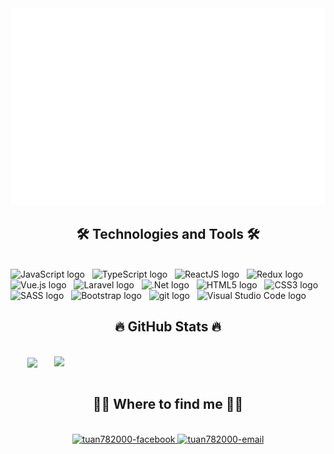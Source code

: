 <!-- tuan782000 -->
<a href="#" target="_blank">
  <img src="svg/tuan782000.svg" width="1200" alt="Click to see the source" />
</a>

<h2 align="center">🛠 Technologies and Tools 🛠</h2>
<br>
<!-- https://simpleicons.org/ -->
<span><img src="https://img.shields.io/badge/JavaScript-282C34?logo=javascript&logoColor=F7DF1E" alt="JavaScript logo" title="JavaScript" height="25" /></span>
&nbsp;
<span><img src="https://img.shields.io/badge/TypeScript-282C34?logo=typescript&logoColor=3178C6" alt="TypeScript logo" title="TypeScript" height="25" /></span>
&nbsp;
<span><img src="https://img.shields.io/badge/ReactJS-282C34?logo=react&logoColor=61DAFB" alt="ReactJS logo" title="ReactJS" height="25" /></span>
&nbsp;
<span><img src="https://img.shields.io/badge/Redux-282C34?logo=redux&logoColor=764ABC" alt="Redux logo" title="Redux" height="25" /></span>
&nbsp;
<span><img src="https://img.shields.io/badge/Vue.js-282C34?logo=vue.js&logoColor=4FC08D" alt="Vue.js logo" title="Vue.js" height="25" /></span>
&nbsp;
<span><img src="https://img.shields.io/badge/Laravel-282C34?logo=laravel&logoColor=E34F26" alt="Laravel logo" title="Laravel" height="25" /></span>
&nbsp;
<span><img src="https://img.shields.io/badge/.Net-282C34?logo=.Net&logoColor=764ABC" alt=".Net logo" title=".Net" height="25" /></span>
&nbsp;
<span><img src="https://img.shields.io/badge/HTML5-282C34?logo=html5&logoColor=E34F26" alt="HTML5 logo" title="HTML5" height="25" /></span>
&nbsp;
<span><img src="https://img.shields.io/badge/CSS3-282C34?logo=css3&logoColor=1572B6" alt="CSS3 logo" title="CSS3" height="25" /></span>
&nbsp;
<span><img src="https://img.shields.io/badge/Sass-282C34?logo=sass&logoColor=CC6699" alt="SASS logo" title="SASS" height="25" /></span>
&nbsp;
<span><img src="https://img.shields.io/badge/Bootstrap-282C34?logo=bootstrap&logoColor=7952B3" alt="Bootstrap logo" title="Bootstrap" height="25" /></span>
&nbsp;
<span><img src="https://img.shields.io/badge/git-282C34?logo=git&logoColor=F05032" alt="git logo" title="git" height="25" /></span>
&nbsp;
<span><img src="https://img.shields.io/badge/VS%20Code-282C34?logo=visual-studio-code&logoColor=007ACC" alt="Visual Studio Code logo" title="Visual Studio Code" height="25" /></span>
&nbsp;

<br>

<h2 align="center">🔥 GitHub Stats 🔥</h2>
<!-- https://github.com/anuraghazra/github-readme-stats -->
<br>
<div align=center>
  <a href="#" title="tuan782000">
    <img width="315" align="center" src="https://github-readme-stats.vercel.app/api/top-langs/?username=tuan782000&hide=c%23,powershell,Mathematica,Ruby,Objective-C,Objective-C%2b%2b,Cuda&title_color=61dafb&text_color=ffffff&icon_color=61dafb&bg_color=20232a&langs_count=8&layout=compact&border_color=61dafb&hide_border=true" />
  </a>
  <a href="#" title="tuan782000">
    <img align="right" width="434" src="https://github-readme-stats.vercel.app/api?username=tuan782000&show_icons=true&theme=react&border_color=61dafb&hide_border=true" />
  </a>
</div>

<br>

<h2 align="center">👨‍🚀 Where to find me 👨‍🚀</h2>
<br>
<!-- https://icons8.com -->
<div align="center">
  <a href="https://www.facebook.com/profile.php?id=100004192427366" target="blank">
    <img src="https://img.icons8.com/bubbles/100/000000/facebook-new.png" alt="tuan782000-facebook" />
  </a>
  <!-- <a href="https://www.youtube.com/c/tuan782000Official" target="blank">
    <img src="https://img.icons8.com/bubbles/100/000000/youtube-squared.png" alt="tuan782000-youtube" />
  </a>
  <a href="https://www.linkedin.com/in/tuan782000" target="blank">
    <img src="https://img.icons8.com/bubbles/100/000000/linkedin.png" alt="tuan782000-linkedin" />
  </a>
  <a href="https://instagram.com/tuan782000" target="blank">
    <img src="https://img.icons8.com/bubbles/100/000000/instagram.png" alt="tuan782000-instagram" />
  </a> -->
  <a href="mailto:thaituan7820@gmail.com" target="top">
    <img src="https://img.icons8.com/bubbles/100/000000/apple-mail.png" alt="tuan782000-email" />
  </a>
</div>



